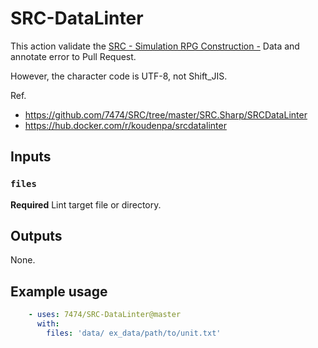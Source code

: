 # SRC-DataLinter

This action validate the [SRC - Simulation RPG Construction -](http://www.src-srpg.jpn.org/) Data and annotate error to Pull Request.

However, the character code is UTF-8, not Shift_JIS. 

Ref.
- https://github.com/7474/SRC/tree/master/SRC.Sharp/SRCDataLinter
- https://hub.docker.com/r/koudenpa/srcdatalinter

## Inputs

### `files`

**Required** Lint target file or directory.

## Outputs

None.

## Example usage
```yaml
    - uses: 7474/SRC-DataLinter@master
      with:
        files: 'data/ ex_data/path/to/unit.txt'
```
